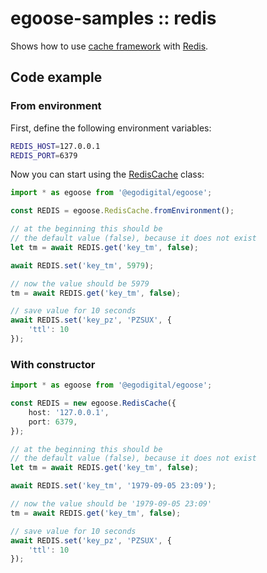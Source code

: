 # egoose-samples :: redis

Shows how to use [cache framework](https://egodigital.github.io/egoose/modules/_cache_index_.html) with [Redis](https://egodigital.github.io/egoose/modules/_cache_redis_.html).

## Code example

### From environment

First, define the following environment variables:

```bash
REDIS_HOST=127.0.0.1
REDIS_PORT=6379
```

Now you can start using the [RedisCache](https://egodigital.github.io/egoose/classes/_cache_redis_.rediscache.html) class:

```typescript
import * as egoose from '@egodigital/egoose';

const REDIS = egoose.RedisCache.fromEnvironment();

// at the beginning this should be
// the default value (false), because it does not exist
let tm = await REDIS.get('key_tm', false);

await REDIS.set('key_tm', 5979);

// now the value should be 5979
tm = await REDIS.get('key_tm', false);

// save value for 10 seconds
await REDIS.set('key_pz', 'PZSUX', {
    'ttl': 10
});
```

### With constructor

```typescript
import * as egoose from '@egodigital/egoose';

const REDIS = new egoose.RedisCache({
    host: '127.0.0.1',
    port: 6379,
});

// at the beginning this should be
// the default value (false), because it does not exist
let tm = await REDIS.get('key_tm', false);

await REDIS.set('key_tm', '1979-09-05 23:09');

// now the value should be '1979-09-05 23:09'
tm = await REDIS.get('key_tm', false);

// save value for 10 seconds
await REDIS.set('key_pz', 'PZSUX', {
    'ttl': 10
});
```
